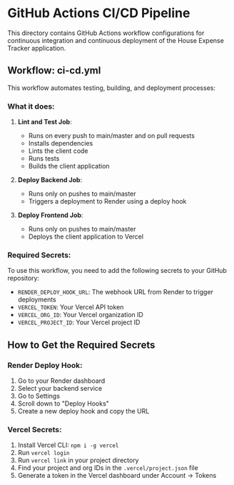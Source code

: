 # GitHub Actions CI/CD Pipeline

This directory contains GitHub Actions workflow configurations for continuous integration and continuous deployment of the House Expense Tracker application.

## Workflow: ci-cd.yml

This workflow automates testing, building, and deployment processes:

### What it does:

1. **Lint and Test Job**:
   - Runs on every push to main/master and on pull requests
   - Installs dependencies
   - Lints the client code
   - Runs tests
   - Builds the client application

2. **Deploy Backend Job**:
   - Runs only on pushes to main/master
   - Triggers a deployment to Render using a deploy hook

3. **Deploy Frontend Job**:
   - Runs only on pushes to main/master
   - Deploys the client application to Vercel

### Required Secrets:

To use this workflow, you need to add the following secrets to your GitHub repository:

- `RENDER_DEPLOY_HOOK_URL`: The webhook URL from Render to trigger deployments
- `VERCEL_TOKEN`: Your Vercel API token
- `VERCEL_ORG_ID`: Your Vercel organization ID
- `VERCEL_PROJECT_ID`: Your Vercel project ID

## How to Get the Required Secrets

### Render Deploy Hook:
1. Go to your Render dashboard
2. Select your backend service
3. Go to Settings
4. Scroll down to "Deploy Hooks"
5. Create a new deploy hook and copy the URL

### Vercel Secrets:
1. Install Vercel CLI: `npm i -g vercel`
2. Run `vercel login`
3. Run `vercel link` in your project directory
4. Find your project and org IDs in the `.vercel/project.json` file
5. Generate a token in the Vercel dashboard under Account → Tokens

